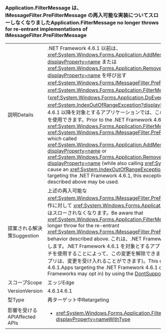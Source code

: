 ### <a name="applicationfiltermessage-no-longer-throws-for-re-entrant-implementations-of-imessagefilterprefiltermessage"></a><span data-ttu-id="fd5ba-101">Application.FilterMessage は、IMessageFilter.PreFilterMessage の再入可能な実装についてスローしなくなりました</span><span class="sxs-lookup"><span data-stu-id="fd5ba-101">Application.FilterMessage no longer throws for re-entrant implementations of IMessageFilter.PreFilterMessage</span></span>

|   |   |
|---|---|
|<span data-ttu-id="fd5ba-102">説明</span><span class="sxs-lookup"><span data-stu-id="fd5ba-102">Details</span></span>|<span data-ttu-id="fd5ba-103">.NET Framework 4.6.1 以前は、<xref:System.Windows.Forms.Application.AddMessageFilter(System.Windows.Forms.IMessageFilter)?displayProperty=name> または <xref:System.Windows.Forms.Application.RemoveMessageFilter(System.Windows.Forms.IMessageFilter)?displayProperty=name> を呼び出す <xref:System.Windows.Forms.IMessageFilter.PreFilterMessage(System.Windows.Forms.Message@)> で <xref:System.Windows.Forms.Application.FilterMessage(System.Windows.Forms.Message@)> を呼び出す (<xref:System.Windows.Forms.Application.DoEvents> も呼び出される) と、<xref:System.IndexOutOfRangeException?displayProperty=name>が発生していました。.NET Framework 4.6.1 以降を対象とするアプリケーションでは、この例外がスローされなくなり、上述の再入可能フィルターを使用できます。</span><span class="sxs-lookup"><span data-stu-id="fd5ba-103">Prior to the .NET Framework 4.6.1, calling <xref:System.Windows.Forms.Application.FilterMessage(System.Windows.Forms.Message@)> with an <xref:System.Windows.Forms.IMessageFilter.PreFilterMessage(System.Windows.Forms.Message@)> which called <xref:System.Windows.Forms.Application.AddMessageFilter(System.Windows.Forms.IMessageFilter)?displayProperty=name> or <xref:System.Windows.Forms.Application.RemoveMessageFilter(System.Windows.Forms.IMessageFilter)?displayProperty=name> (while also calling <xref:System.Windows.Forms.Application.DoEvents>) would cause an <xref:System.IndexOutOfRangeException?displayProperty=name>.Beginning with applications targeting the .NET Framework 4.6.1, this exception is no longer thrown, and re-entrant filters as described above may be used.</span></span>|
|<span data-ttu-id="fd5ba-104">提案される解決策</span><span class="sxs-lookup"><span data-stu-id="fd5ba-104">Suggestion</span></span>|<span data-ttu-id="fd5ba-105">上述の再入可能な <xref:System.Windows.Forms.IMessageFilter.PreFilterMessage(System.Windows.Forms.Message@)> の動作に対して <xref:System.Windows.Forms.Application.FilterMessage(System.Windows.Forms.Message@)> はスローされなくなります。</span><span class="sxs-lookup"><span data-stu-id="fd5ba-105">Be aware that <xref:System.Windows.Forms.Application.FilterMessage(System.Windows.Forms.Message@)> will no longer throw for the re-entrant <xref:System.Windows.Forms.IMessageFilter.PreFilterMessage(System.Windows.Forms.Message@)> behavior described above.</span></span> <span data-ttu-id="fd5ba-106">これは、.NET Framework 4.6.1 をターゲットとするアプリケーションにのみ影響します。.NET Framework 4.6.1 を対象とするアプリは、[DontSupportReentrantFilterMessage](~/docs/framework/migration-guide/mitigation-custom-imessagefilter-prefiltermessage-implementations.md#mitigation) 互換性スイッチを使用することによって、この変更を解除できます (または、以前の Framework をターゲットとしているアプリは、変更を受け入れることができます)。</span><span class="sxs-lookup"><span data-stu-id="fd5ba-106">This only affects applications targeting the .NET Framework 4.6.1.Apps targeting the .NET Framework 4.6.1 can opt out of this change (or apps targeting older Frameworks may opt in) by using the [DontSupportReentrantFilterMessage](~/docs/framework/migration-guide/mitigation-custom-imessagefilter-prefiltermessage-implementations.md#mitigation) compatibility switch.</span></span>|
|<span data-ttu-id="fd5ba-107">スコープ</span><span class="sxs-lookup"><span data-stu-id="fd5ba-107">Scope</span></span>|<span data-ttu-id="fd5ba-108">エッジ</span><span class="sxs-lookup"><span data-stu-id="fd5ba-108">Edge</span></span>|
|<span data-ttu-id="fd5ba-109">Version</span><span class="sxs-lookup"><span data-stu-id="fd5ba-109">Version</span></span>|<span data-ttu-id="fd5ba-110">4.6.1</span><span class="sxs-lookup"><span data-stu-id="fd5ba-110">4.6.1</span></span>|
|<span data-ttu-id="fd5ba-111">型</span><span class="sxs-lookup"><span data-stu-id="fd5ba-111">Type</span></span>|<span data-ttu-id="fd5ba-112">再ターゲット中</span><span class="sxs-lookup"><span data-stu-id="fd5ba-112">Retargeting</span></span>|
|<span data-ttu-id="fd5ba-113">影響を受ける API</span><span class="sxs-lookup"><span data-stu-id="fd5ba-113">Affected APIs</span></span>|<ul><li><xref:System.Windows.Forms.Application.FilterMessage(System.Windows.Forms.Message@)?displayProperty=nameWithType></li></ul>|


